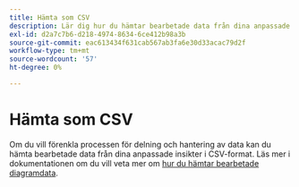 ```yaml
---
title: Hämta som CSV
description: Lär dig hur du hämtar bearbetade data från dina anpassade instrumentpanelsinsikter i CSV-format.
exl-id: d2a7c7b6-d218-4974-8634-6ce412b98a3b
source-git-commit: eac613434f631cab567ab3fa6e30d33acac79d2f
workflow-type: tm+mt
source-wordcount: '57'
ht-degree: 0%

---
```


# Hämta som CSV

Om du vill förenkla processen för delning och hantering av data kan du hämta bearbetade data från dina anpassade insikter i CSV-format. Läs mer i dokumentationen om du vill veta mer om [hur du hämtar bearbetade diagramdata](./view-more.md#download-csv).
